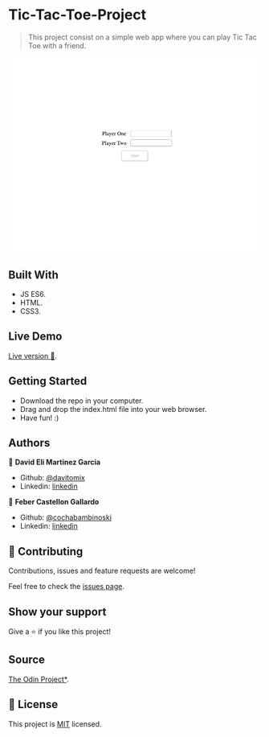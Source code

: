 # Tic-Tac-Toe-Project

> This project consist on a simple web app where you can play Tic Tac Toe with a friend.

![screenshot](./tictactocmain.gif)

## Built With

- JS ES6.
- HTML.
- CSS3.

## Live Demo
[Live version :rocket:](https://rawcdn.githack.com/davitomix/Tic-Tac-Toe-Project/e5218b93ad649f3552e5908d848ddc27c1b41f62/index.html).

## Getting Started
- Download the repo in your computer.
- Drag and drop the index.html file into your web browser.
- Have fun! :)

## Authors

👤 **David Eli Martinez Garcia**

- Github: [@davitomix](https://github.com/davitomix)
- Linkedin: [linkedin](https://linkedin.com/linkedinhandle)

👤 **Feber Castellon Gallardo**

- Github: [@cochabambinoski](https://github.com/cochabambinoski)
- Linkedin: [linkedin](https://www.linkedin.com/in/cochabambino/)


## 🤝 Contributing

Contributions, issues and feature requests are welcome!

Feel free to check the [issues page](issues/).

## Show your support

Give a ⭐️ if you like this project!

## Source

[The Odin Project*](https://www.theodinproject.com/courses/javascript/lessons/tic-tac-toe-javascript).

## 📝 License

This project is [MIT](https://opensource.org/licenses/MIT) licensed.
